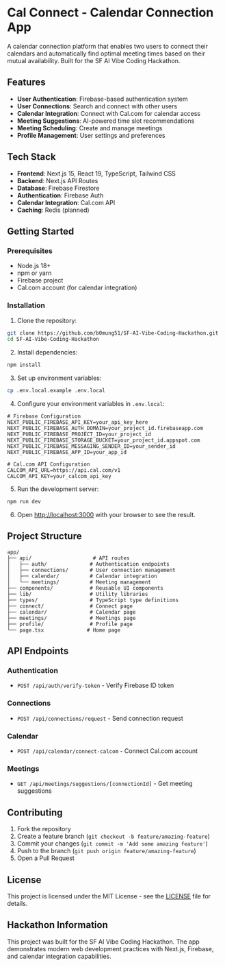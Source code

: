 # Cal Connect - Calendar Connection App

A calendar connection platform that enables two users to connect their calendars and automatically find optimal meeting times based on their mutual availability. Built for the SF AI Vibe Coding Hackathon.

## Features

- **User Authentication**: Firebase-based authentication system
- **User Connections**: Search and connect with other users
- **Calendar Integration**: Connect with Cal.com for calendar access
- **Meeting Suggestions**: AI-powered time slot recommendations
- **Meeting Scheduling**: Create and manage meetings
- **Profile Management**: User settings and preferences

## Tech Stack

- **Frontend**: Next.js 15, React 19, TypeScript, Tailwind CSS
- **Backend**: Next.js API Routes
- **Database**: Firebase Firestore
- **Authentication**: Firebase Auth
- **Calendar Integration**: Cal.com API
- **Caching**: Redis (planned)

## Getting Started

### Prerequisites

- Node.js 18+ 
- npm or yarn
- Firebase project
- Cal.com account (for calendar integration)

### Installation

1. Clone the repository:
```bash
git clone https://github.com/b0mung51/SF-AI-Vibe-Coding-Hackathon.git
cd SF-AI-Vibe-Coding-Hackathon
```

2. Install dependencies:
```bash
npm install
```

3. Set up environment variables:
```bash
cp .env.local.example .env.local
```

4. Configure your environment variables in `.env.local`:
```env
# Firebase Configuration
NEXT_PUBLIC_FIREBASE_API_KEY=your_api_key_here
NEXT_PUBLIC_FIREBASE_AUTH_DOMAIN=your_project_id.firebaseapp.com
NEXT_PUBLIC_FIREBASE_PROJECT_ID=your_project_id
NEXT_PUBLIC_FIREBASE_STORAGE_BUCKET=your_project_id.appspot.com
NEXT_PUBLIC_FIREBASE_MESSAGING_SENDER_ID=your_sender_id
NEXT_PUBLIC_FIREBASE_APP_ID=your_app_id

# Cal.com API Configuration
CALCOM_API_URL=https://api.cal.com/v1
CALCOM_API_KEY=your_calcom_api_key
```

5. Run the development server:
```bash
npm run dev
```

6. Open [http://localhost:3000](http://localhost:3000) with your browser to see the result.

## Project Structure

```
app/
├── api/                    # API routes
│   ├── auth/              # Authentication endpoints
│   ├── connections/       # User connection management
│   ├── calendar/          # Calendar integration
│   └── meetings/          # Meeting management
├── components/            # Reusable UI components
├── lib/                   # Utility libraries
├── types/                 # TypeScript type definitions
├── connect/               # Connect page
├── calendar/              # Calendar page
├── meetings/              # Meetings page
├── profile/               # Profile page
└── page.tsx              # Home page
```

## API Endpoints

### Authentication
- `POST /api/auth/verify-token` - Verify Firebase ID token

### Connections
- `POST /api/connections/request` - Send connection request

### Calendar
- `POST /api/calendar/connect-calcom` - Connect Cal.com account

### Meetings
- `GET /api/meetings/suggestions/[connectionId]` - Get meeting suggestions

## Contributing

1. Fork the repository
2. Create a feature branch (`git checkout -b feature/amazing-feature`)
3. Commit your changes (`git commit -m 'Add some amazing feature'`)
4. Push to the branch (`git push origin feature/amazing-feature`)
5. Open a Pull Request

## License

This project is licensed under the MIT License - see the [LICENSE](LICENSE) file for details.

## Hackathon Information

This project was built for the SF AI Vibe Coding Hackathon. The app demonstrates modern web development practices with Next.js, Firebase, and calendar integration capabilities.
